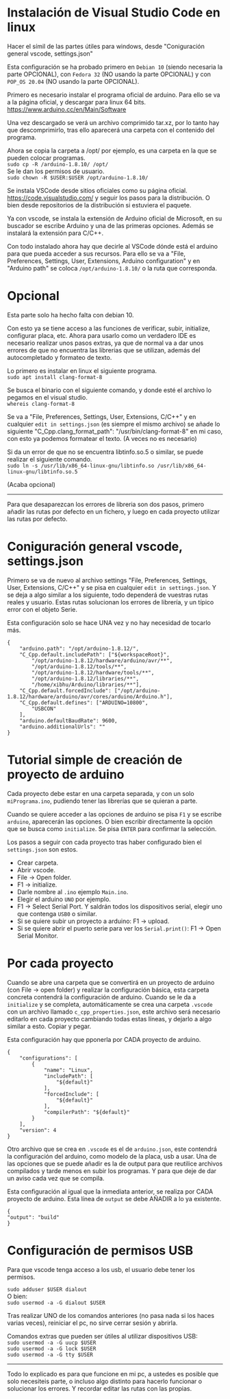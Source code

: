 
# Instalación de Visual Studio Code en linux 

Hacer el símil de las partes útiles para windows, desde "Coniguración general vscode, settings.json"

Esta configuración se ha probado primero en `Debian 10` (siendo necesaria la parte OPCIONAL), con `Fedora 32` (NO usando la parte OPCIONAL) y con `POP_OS 20.04` (NO usando la parte OPCIONAL).

Primero es necesario instalar el programa oficial de arduino. Para ello se va a la página oficial, y descargar para linux 64 bits. https://www.arduino.cc/en/Main/Software

Una vez descargado se verá un archivo comprimido tar.xz, por lo tanto hay que descomprimirlo, tras ello aparecerá una carpeta con el contenido del programa.

Ahora se copia la carpeta a /opt/ por ejemplo, es una carpeta en la que se pueden colocar programas.  
`sudo cp -R /arduino-1.8.10/ /opt/`  
Se le dan los permisos de usuario.  
`sudo chown -R $USER:$USER /opt/arduino-1.8.10/`

Se instala VSCode desde sitios oficiales como su página oficial. https://code.visualstudio.com/ y seguir los pasos para la distribución. O bien desde repositorios de la distribución si estuviera el paquete.

Ya con vscode, se instala la extensión de Arduino oficial de Microsoft, en su buscador se escribe Arduino y una de las primeras opciones. Además se instalará la extensión para C/C++.

Con todo instalado ahora hay que decirle al VSCode dónde está el arduino para que pueda acceder a sus recursos. Para ello se va a "File, Preferences, Settings, User, Extensions, Arduino configuration" y en "Arduino path" se coloca `/opt/arduino-1.8.10/` o la ruta que corresponda.

# Opcional

Esta parte solo ha hecho falta con debian 10.

Con esto ya se tiene acceso a las funciones de verificar, subir, initialize, configurar placa, etc. Ahora para usarlo como un verdadero IDE es necesario realizar unos pasos extras, ya que de normal va a dar unos errores de que no encuentra las librerias que se utilizan, además del autocompletado y formateo de texto.

Lo primero es instalar en linux el siguiente programa.  
`sudo apt install clang-format-8`

Se busca el binario con el siguiente comando, y donde esté el archivo lo pegamos en el visual studio.  
`whereis clang-format-8`

Se va a "File, Preferences, Settings, User, Extensions, C/C++" y en cualquier `edit in settings.json` (es siempre el mismo archivo) se añade lo siguiente "C_Cpp.clang_format_path": "/usr/bin/clang-format-8" en mi caso, con esto ya podemos formatear el texto. (A veces no es necesario)

Si da un error de que no se encuentra libtinfo.so.5 o similar, se puede realizar el siguiente comando.  
`sudo ln -s /usr/lib/x86_64-linux-gnu/libtinfo.so /usr/lib/x86_64-linux-gnu/libtinfo.so.5`

(Acaba opcional)

---

Para que desaparezcan los errores de libreria son dos pasos, primero añadir las rutas por defecto en un fichero, y luego en cada proyecto utilizar las rutas por defecto.

# Coniguración general vscode, settings.json

Primero se va de nuevo al archivo settings "File, Preferences, Settings, User, Extensions, C/C++" y se pisa en cualquier `edit in settings.json`. Y se deja a algo similar a los siguiente, todo dependerá de vuestras rutas reales y usuario. Estas rutas solucionan los errores de librería, y un típico error con el objeto Serie.

Esta configuración solo se hace UNA vez y no hay necesidad de tocarlo más.


```
{
    "arduino.path": "/opt/arduino-1.8.12/",
    "C_Cpp.default.includePath": ["${workspaceRoot}",
        "/opt/arduino-1.8.12/hardware/arduino/avr/**",
        "/opt/arduino-1.8.12/tools/**",
        "/opt/arduino-1.8.12/hardware/tools/**",
        "/opt/arduino-1.8.12/libraries/**",
        "/home/xibhu/Arduino/libraries/**"],
    "C_Cpp.default.forcedInclude": ["/opt/arduino-1.8.12/hardware/arduino/avr/cores/arduino/Arduino.h"],
    "C_Cpp.default.defines": ["ARDUINO=10800",
        "USBCON"
    ],
    "arduino.defaultBaudRate": 9600,
    "arduino.additionalUrls": ""
}
```

# Tutorial simple de creación de proyecto de arduino

Cada proyecto debe estar en una carpeta separada, y con un solo `miPrograma.ino`, pudiendo tener las librerías que se quieran a parte. 

Cuando se quiere acceder a las opciones de arduino se pisa `F1` y se escribe `arduino`, aparecerán las opciones. O bien escribir directamente la opción que se busca como `initialize`. Se pisa `ENTER` para confirmar la selección.

Los pasos a seguir con cada proyecto tras haber configurado bien el `settings.json` son estos.

- Crear carpeta.
- Abrir vscode.
- File -> Open folder.
- F1 -> initialize.
- Darle nombre al `.ino` ejemplo `Main.ino`.
- Elegir el arduino `UNO` por ejemplo.
- F1 -> Select Serial Port. Y saldrán todos los dispositivos serial, elegir uno que contenga `USB0` o similar.
- Si se quiere subir un proyecto a arduino: F1 -> upload.
- Si se quiere abrir el puerto serie para ver los `Serial.print()`: F1 -> Open Serial Monitor.

# Por cada proyecto

Cuando se abre una carpeta que se convertirá en un proyecto de arduino (con File -> open folder) y realizar la configuración básica, esta carpeta concreta contendrá la configuración de arduino. Cuando se le da a `initialize` y se completa, automáticamente se crea una carpeta `.vscode` con un archivo llamado `c_cpp_properties.json`, este archivo será necesario editarlo en cada proyecto cambiando todas estas líneas, y dejarlo a algo similar a esto. Copiar y pegar.

Esta configuración hay que pponerla por CADA proyecto de arduino.

```
{
    "configurations": [
        {
            "name": "Linux",
            "includePath": [
                "${default}"
            ],
            "forcedInclude": [
                "${default}"
            ],
            "compilerPath": "${default}"
        }
    ],
    "version": 4
}
```
Otro archivo que se crea en `.vscode` es el de `arduino.json`, este contendrá la configuración del arduino, como modelo de la placa, usb a usar. Una de las opciones que se puede añadir es la de output para que reutilice archivos compilados y tarde menos en subir los programas. Y para que deje de dar un aviso cada vez que se compila.

Esta configuración al igual que la inmediata anterior, se realiza por CADA proyecto de arduino. Esta línea de `output` se debe AÑADIR a lo ya existente.

```
{
"output": "build"
}
```

# Configuración de permisos USB

Para que vscode tenga acceso a los usb, el usuario debe tener los permisos. 

`sudo adduser $USER dialout`  
O bien:  
`sudo usermod -a -G dialout $USER`  

Tras realizar UNO de los comandos anteriores (no pasa nada si los haces varias veces), reiniciar el pc, no sirve cerrar sesión y abrirla.  

Comandos extras que pueden ser útiles al utilizar dispositivos USB:  
`sudo usermod -a -G uucp $USER`  
`sudo usermod -a -G lock $USER`  
`sudo usermod -a -G tty $USER`  

---

Todo lo explicado es para que funcione en mi pc, a ustedes es posible que solo necesiteis parte, o incluso algo distinto para hacerlo funcionar o solucionar los errores. Y recordar editar las rutas con las propias.